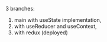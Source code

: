 3 branches:

1. main with useState implementation,
2. with useReducer and useContext,
3. with redux (deployed)

